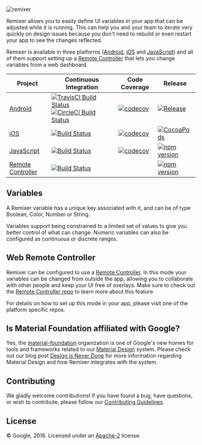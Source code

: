 ![remixer](https://cdn.rawgit.com/material-foundation/material-remixer/master/docs/assets/lockup_remixer_icon_horizontal_dark_small.svg)

Remixer allows you to easily define UI variables in your app that can be adjusted while it is running. This can help you and your team to iterate very quickly on design issues because you don't need to rebuild or even restart your app to see the changes reflected.

Remixer is available in three platforms ([Android](http://github.com/material-foundation/material-remixer-android), [iOS](http://github.com/material-foundation/material-remixer-ios) and [JavaScript](http://github.com/material-foundation/material-remixer-js)) and all of them support setting up a [Remote Controller](http://github.com/material-foundation/material-remixer-remote-web) that lets you change variables from a web dashboard.

| Project | Continuous Integration | Code Coverage | Release |
|---------|------------------------|---------------|---------|
| [Android](http://github.com/material-foundation/material-remixer-android) | [![TravisCI Build Status](https://travis-ci.org/material-foundation/material-remixer-android.svg?branch=develop)](https://travis-ci.org/material-foundation/material-remixer-android) [![CircleCI Build Status](https://circleci.com/gh/material-foundation/material-remixer-android.svg?style=shield)](https://circleci.com/gh/material-foundation/material-remixer-android) | [![codecov](https://codecov.io/gh/material-foundation/material-remixer-android/branch/develop/graph/badge.svg)](https://codecov.io/gh/material-foundation/material-remixer-android) | [![Release](https://jitpack.io/v/material-foundation/material-remixer-android.svg )](https://jitpack.io/#material-foundation/material-remixer-android) |
| [iOS](http://github.com/material-foundation/material-remixer-ios) | [![Build Status](https://travis-ci.org/material-foundation/material-remixer-ios.svg?branch=develop)](https://travis-ci.org/material-foundation/material-remixer-ios) | [![codecov](https://codecov.io/gh/material-foundation/material-remixer-ios/branch/develop/graph/badge.svg)](https://codecov.io/gh/material-foundation/material-remixer-ios) | [![CocoaPods](https://img.shields.io/cocoapods/v/Remixer.svg)]() |
| [JavaScript](http://github.com/material-foundation/material-remixer-js) | [![Build Status](https://travis-ci.org/material-foundation/material-remixer-js.svg?branch=develop)](https://travis-ci.org/material-foundation/material-remixer-js) | [![codecov](https://codecov.io/gh/material-foundation/material-remixer-js/branch/develop/graph/badge.svg)](https://codecov.io/gh/material-foundation/material-remixer-js) | [![npm version](https://badge.fury.io/js/material-remixer.svg)](https://badge.fury.io/js/material-remixer) |
| [Remote Controller](http://github.com/material-foundation/material-remixer-remote-web) | [![Build Status](https://travis-ci.org/material-foundation/material-remixer-remote-web.svg?branch=develop)](https://travis-ci.org/material-foundation/material-remixer-remote-web) |  | [![npm version](https://badge.fury.io/js/material-remixer-remote-web.svg)](https://badge.fury.io/js/material-remixer-remote-web) |

## Variables

A Remixer variable has a unique key associated with it, and can be of type Boolean, Color, Number or String.

Variables support being constrained to a limited set of values to give you better control of what can change. Numeric variables can also be configured as continuous or discrete ranges.

## Web Remote Controller

Remixer can be configured to use a [Remote Controller](http://github.com/material-foundation/material-remixer-remote-web). In this mode your variables can be changed from outside the app, allowing you to collaborate with other people and keep your UI free of overlays. Make sure to check out the [Remote Controller repo](http://github.com/material-foundation/material-remixer-remote-web) to learn more about this feature.

For details on how to set up this mode in your app, please visit one of the platform specific repos.

## Is Material Foundation affiliated with Google?

Yes, the [material-foundation](https://github.com/material-foundation) organization is one of Google's new homes for tools and frameworks related to our [Material Design](https://material.io) system. Please check out our blog post [Design is Never Done](https://design.google.com/articles/design-is-never-done/) for more information regarding Material Design and how Remixer integrates with the system.

## Contributing

We gladly welcome contributions! If you have found a bug, have questions, or wish to contribute, please follow our [Contributing Guidelines](https://github.com/material-foundation/material-remixer/blob/master/CONTRIBUTING.md).

## License

© Google, 2016. Licensed under an [Apache-2](https://github.com/material-foundation/material-remixer/blob/master/LICENSE) license.
